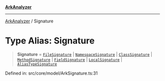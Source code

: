 [**ArkAnalyzer**](../README.md)

***

[ArkAnalyzer](../globals.md) / Signature

# Type Alias: Signature

> **Signature** = [`FileSignature`](../classes/FileSignature.md) \| [`NamespaceSignature`](../classes/NamespaceSignature.md) \| [`ClassSignature`](../classes/ClassSignature.md) \| [`MethodSignature`](../classes/MethodSignature.md) \| [`FieldSignature`](../classes/FieldSignature.md) \| [`LocalSignature`](../classes/LocalSignature.md) \| [`AliasTypeSignature`](../classes/AliasTypeSignature.md)

Defined in: src/core/model/ArkSignature.ts:31
